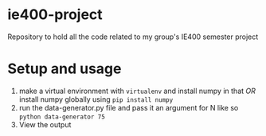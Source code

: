 # ie400-project
Repository to hold all the code related to my group's IE400 semester project

# Setup and usage
1. make a virtual environment with `virtualenv` and install numpy in that *OR* install numpy globally using `pip install numpy`
2. run the data-generator.py file and pass it an argument for N like so `python data-generator 75`
3. View the output 
